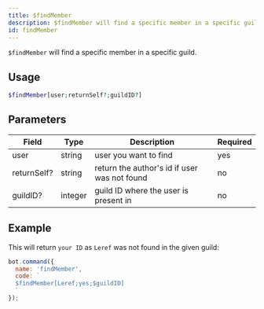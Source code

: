 ```yaml
---
title: $findMember 
description: $findMember will find a specific member in a specific guild.
id: findMember
---
```


`$findMember` will find a specific member in a specific guild.

## Usage

```php
$findMember[user;returnSelf?;guildID?]
```

## Parameters 


| Field           | Type     | Description                                           | Required |
|-----------------|----------|-------------------------------------------------------|----------|
| user            | string   | user you want to find                                 | yes      |
| returnSelf?     | string   | return the author's id if user was not found          | no       |
| guildID?        | integer  | guild ID where the user is present in                 | no       |


## Example

This will return `your ID` as `Leref` was not found in the given guild:

```javascript
bot.command({
  name: 'findMember',
  code: `
  $findMember[Leref;yes;$guildID]
  `
});
```
